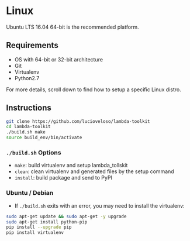 # Linux

Ubuntu LTS 16.04 64-bit is the recommended platform.

## Requirements

* OS with 64-bit or 32-bit architecture
* Git
* Virtualenv
* Python2.7

For more details, scroll down to find how to setup a specific Linux distro.

## Instructions

```sh
git clone https://github.com/lucioveloso/lambda-toolkit
cd lambda-toolkit
./build.sh make
source build_env/bin/activate
```

### `./build.sh` Options

* `make`: build virtualenv and setup lambda_tollskit
* `clean`: clean virtualenv and generated files by the setup command
* `install`: build package and send to PyPI

### Ubuntu / Debian

* If `./build.sh` exits with an error, you may need to install the virtualenv:

```sh
sudo apt-get update && sudo apt-get -y upgrade
sudo apt-get install python-pip
pip install --upgrade pip
pip install virtualenv
```